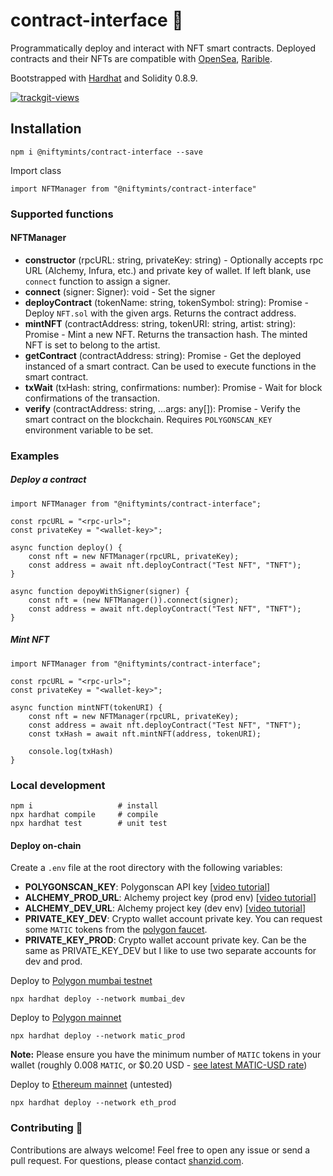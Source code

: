 
# contract-interface 🦍
Programmatically deploy and interact with NFT smart contracts.
Deployed contracts and their NFTs are compatible with [OpenSea](https://opensea.io/), [Rarible](https://rarible.com/).

Bootstrapped with [Hardhat](https://hardhat.org/) and Solidity 0.8.9.

<a href="https://trackgit.com">
<img src="https://us-central1-trackgit-analytics.cloudfunctions.net/token/ping/kydbvcpuvqnnmmccnjky" alt="trackgit-views" />
</a>


## Installation
```
npm i @niftymints/contract-interface --save
```
Import class
```
import NFTManager from "@niftymints/contract-interface"
```

### Supported functions
#### NFTManager
* **constructor** (rpcURL: string, privateKey: string) - Optionally accepts rpc URL (Alchemy, Infura, etc.) and private key of wallet. If left blank, use ``connect`` function to assign a signer.
* **connect** (signer: Signer): void - Set the signer
* **deployContract** (tokenName: string, tokenSymbol: string): Promise<string> - Deploy `NFT.sol` with the given args. Returns the contract address.
* **mintNFT** (contractAddress: string, tokenURI: string, artist: string): Promise<string> - Mint a new NFT. Returns the transaction hash. The minted NFT is set to belong to the artist.
* **getContract** (contractAddress: string): Promise<Contract> - Get the deployed instanced of a smart contract. Can be used to execute functions in the smart contract.
* **txWait** (txHash: string, confirmations: number): Promise<void> - Wait for block confirmations of the transaction.
* **verify** (contractAddress: string, ...args: any[]): Promise<void> - Verify the smart contract on the blockchain. Requires `POLYGONSCAN_KEY` environment variable to be set.

### Examples
##### Deploy a contract
```
import NFTManager from "@niftymints/contract-interface";

const rpcURL = "<rpc-url>";
const privateKey = "<wallet-key>";

async function deploy() {
    const nft = new NFTManager(rpcURL, privateKey);
    const address = await nft.deployContract("Test NFT", "TNFT");
}

async function depoyWithSigner(signer) {
    const nft = (new NFTManager()).connect(signer);
    const address = await nft.deployContract("Test NFT", "TNFT");
}
```

##### Mint NFT
```
import NFTManager from "@niftymints/contract-interface";

const rpcURL = "<rpc-url>";
const privateKey = "<wallet-key>";

async function mintNFT(tokenURI) {
    const nft = new NFTManager(rpcURL, privateKey);
    const address = await nft.deployContract("Test NFT", "TNFT");
    const txHash = await nft.mintNFT(address, tokenURI);
    
    console.log(txHash)
}
```



### Local development
```
npm i                   # install
npx hardhat compile     # compile
npx hardhat test        # unit test
```
#### Deploy on-chain
Create a ``.env`` file at the root directory with the following variables:
* **POLYGONSCAN_KEY**: Polygonscan API key [[video tutorial](https://youtu.be/51IC0dZGTbg)]
* **ALCHEMY_PROD_URL**: Alchemy project key (prod env) [[video tutorial](https://youtu.be/tfggWxfG9o0)]
* **ALCHEMY_DEV_URL**: Alchemy project key (dev env) [[video tutorial](https://youtu.be/tfggWxfG9o0)]
* **PRIVATE_KEY_DEV**: Crypto wallet account private key. You can request some ``MATIC`` tokens from the [polygon faucet](https://faucet.polygon.technology/).
* **PRIVATE_KEY_PROD**: Crypto wallet account private key. Can be the same as PRIVATE_KEY_DEV but I like to use two separate accounts for dev and prod.

Deploy to [Polygon mumbai testnet](https://mumbai.polygonscan.com/)
```
npx hardhat deploy --network mumbai_dev
```
Deploy to [Polygon mainnet](https://polygonscan.com/)
```
npx hardhat deploy --network matic_prod
```
**Note:** Please ensure you have the minimum number of ``MATIC`` tokens in your wallet (roughly 0.008 `MATIC`, or $0.20 USD - [see latest MATIC-USD rate](https://coinmarketcap.com/currencies/polygon/))

Deploy to [Ethereum mainnet](https://etherscan.io/) (untested)
```
npx hardhat deploy --network eth_prod
```

### Contributing 👋
Contributions are always welcome! Feel free to open any issue or send a pull request.
For questions, please contact [shanzid.com](shanzid.com).
